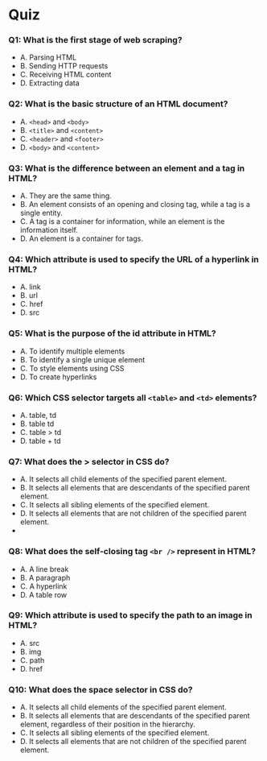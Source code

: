 # Quiz

### Q1: What is the first stage of web scraping?

- A. Parsing HTML
- B. Sending HTTP requests
- C. Receiving HTML content
- D. Extracting data

### Q2: What is the basic structure of an HTML document?

- A. `<head>` and `<body>`
- B. `<title>` and `<content>`
- C. `<header>` and `<footer>`
- D. `<body>` and `<content>`

### Q3: What is the difference between an element and a tag in HTML?

- A. They are the same thing.
- B. An element consists of an opening and closing tag, while a tag is a single entity.
- C. A tag is a container for information, while an element is the information itself.
- D. An element is a container for tags.

### Q4: Which attribute is used to specify the URL of a hyperlink in HTML?

- A. link
- B. url
- C. href
- D. src

### Q5: What is the purpose of the id attribute in HTML?

- A. To identify multiple elements
- B. To identify a single unique element
- C. To style elements using CSS
- D. To create hyperlinks

### Q6: Which CSS selector targets all `<table>` and `<td>` elements?

- A. table, td
- B. table td
- C. table > td
- D. table + td

### Q7: What does the > selector in CSS do?

- A. It selects all child elements of the specified parent element.
- B. It selects all elements that are descendants of the specified parent element.
- C. It selects all sibling elements of the specified element.
- D. It selects all elements that are not children of the specified parent element.
-

### Q8: What does the self-closing tag `<br />` represent in HTML?

- A. A line break
- B. A paragraph
- C. A hyperlink
- D. A table row

### Q9: Which attribute is used to specify the path to an image in HTML?

- A. src
- B. img
- C. path
- D. href

### Q10: What does the space selector in CSS do?

- A. It selects all child elements of the specified parent element.
- B. It selects all elements that are descendants of the specified parent element, regardless of their position in the hierarchy.
- C. It selects all sibling elements of the specified element.
- D. It selects all elements that are not children of the specified parent element.

